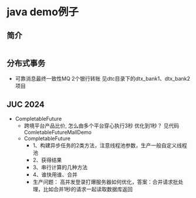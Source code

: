# java demo例子

## 简介
```

```

## 分布式事务
* 可靠消息最终一致性MQ 2个银行转账 见dtc目录下的dtx_bank1、dtx_bank2项目


## JUC 2024
* CompletableFuture
    * 跨境平台产品比价, 怎么由多个平台穿心执行3秒 优化到1秒？ 见代码 ComletableFutureMallDemo
    * CompletableFuture 
        * 1、构建异步任务的2类方法，注意线程池参数，生产一般自定义线程池
        * 2、获得结果
        * 3、串行计算的几种方法
        * 4、谁快用谁、合并 
        * 生产问题： 高并发登录打爆服务器如何优化，答案：合并请求批处理，比如合并1秒的请求一起读取数据库返回
